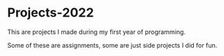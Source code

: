 # Projects-2022
This are projects I made during my first 
year of programming.

Some of these are assignments, some are just side
projects I did for fun.
